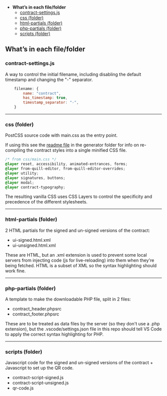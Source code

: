 - **What’s in each file/folder**
  * [contract-settings.js](#contract-settingsjs)
  * [css (folder)](#css-folder)
  * [html-partials (folder)](#html-partials-folder)
  * [php-partials (folder)](#php-partials-folder)
  * [scripts (folder)](#scripts-folder)

## What’s in each file/folder

### contract-settings.js
A way to control the initial filename, including disabling the default timestamp and changing the "-" separator.
```javascript
    filename: {
        name: "contract",
        has_timestamp: true,
        timestamp_separator: "-",
    }
```

---
### css (folder)

PostCSS source code with main.css as the entry point. 

If using this see the [readme file](https://github.com/nonsalant/contract/tree/master/generator#option-2-build-step-for-the-contract-styles)
in the generator folder for info on re-compiling the contract styles into a single minified CSS file.

```css
/* from css/main.css */
@layer reset, accessibility, animated-entrances, forms;
@layer from-quill-editor, from-quill-editor-overrides;
@layer utility;
@layer signatures, buttons;
@layer modal;
@layer contract-typography;
```
The resulting vanilla CSS uses CSS Layers to control the specificity and precedence of the different stylesheets.

---
### html-partials (folder)
2 HTML partials for the signed and un-signed versions of the contract:
* ui-signed.html.xml
* ui-unsigned.html.xml

These are HTML, but an .xml extension is used to prevent some local servers from injecting code (js for live-reloading) into them when they're being fetched.
HTML is a subset of XML so the syntax highlighting should work fine.

---
### php-partials (folder)

A template to make the downloadable PHP file, split in 2 files:
* contract_header.phpsrc
* contract_footer.phpsrc

These are to be treated as data files by the server (so they don't use a .php extension), but the .vscode/settings.json file in this repo should tell VS Code to apply the correct syntax highlighting for PHP.

---
### scripts (folder)
Javascript code for the signed and un-signed versions of the contract + Javascript to set up the QR code.
* contract-script-signed.js
* contract-script-unsigned.js
* qr-code.js

